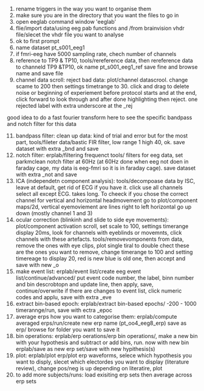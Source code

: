 1. rename triggers in the way you want to organise them
2. make sure you are in the directory that you want the files to go in 
3. open eeglab command window 'eeglab'
4. flie/import data/using eeg pab functions and /from brainvision vhdr file/slecet the vhdr file you want to analyse
5. ok to first prompt
6. name dataset pt_s001_eeg1
7. if fmri-eeg have 5000 sampling rate, chech number of channels
8. reference to TP9 & TP10, tools/rereference data, then rereference data to channeld TP9 &TP10, ok name pt_s001_eeg1_ref save fine and browse name and save file
9. channel data scroll: reject bad data: plot/channel datascrool. change scame to 200 then settings timetrange to 30. click and drag to delete noise or beginning of experiement before protocol starts and at the end, click forward to look through and  after done highlighting then reject. one rejected label with extra underscore at the _rej

good idea to do a fast fourier transform here to see the specific bandpass and notch filter for this data

11. bandpass filter: clean up data: kind of trial and error but for the most part, tools/fileter data/bastic FIR filter, low range 1 high 40, ok. save dataset with extra _bnd and save
12. notch filter: erplab/filtering frequenct tools/ filters for eeg data, set parkmclean notch filter at 60Hz (at 60Hz done when eeg not doen in faraday cage, my data is eeg-fmri so it is in faraday cage). save dataset with extra _not and save
13. ICA (independetn component analysis): tools/decompoase data by ISC, leave at default, get rid of ECG if you have it. click use all channels select all except ECG. takes long. To cheeck if you chose the correct channel for vertical and horizontal headmovement go to plot/component maps/2d, vertical eyemoviement are lines right to left horizontal go up down (mostly channel 1 and 3)
14. ocular correction (blinkinh and slide to side eye movements): plot/component activation scroll, set scale to 100, settings timerange display 20ms, look for channels with eyeblinds or movemnts, click channels with these artefacts. tools/removevomponents from data, remove the ones with eye clips, plot single tiral to double chect these are the ones you want to remove, change timerange to 100 and setting timereage to display 20, red is new blue is old one, then accept and save with new _o
15. make event list: erplab/event list/create eeg event list/continue/advanced/ put event code number, the label, binn number and bin descrobtopn and update line, then apply, save, continue/overwrite if there are changes to event list, click numeric codes and applu, save with extra _eve
16. extract bin-based epoch: erplab/extract bin-based epochs/ -200 - 1000 timerannge/run, save with ectra _epoc
17. average erps how you want to categorise them: erplab/compute averaged erps/run/create new erp name (pt_oo4_eeg8_erp) save as erp/ browse for folder you want to save it
18. bin operations: erplab/erp oerations/erp bin operations/, make a new bin with your hypothesis and subtract or add bins, run. now with new bin erplab/save as new erp set/save with new hypithesis(s)
19. plot: erplab/plot erp/plot erp waveforms, selece which hypothesis you want to disply, slecet which electordes you want to display (literature review), change pos/neg is up depending on literatire, plot
20. to add more subjects/runs: load exisiting erp sets then average across erp sets
